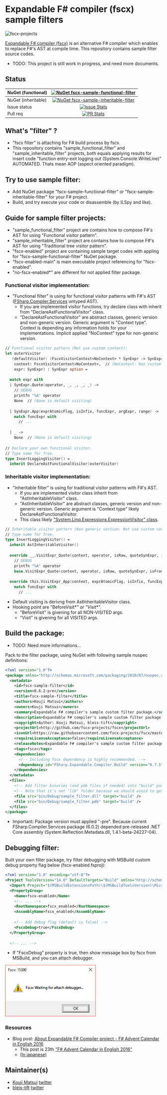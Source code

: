 # Expandable F# compiler (fscx) sample filters

![fscx-projects](https://raw.githubusercontent.com/fscx-projects/fscx/master/docs/files/img/fscx_128.png)

[Expandable F# compiler (fscx)](https://github.com/fscx-projects/fscx/) is an alternative F# compiler which enables to replace F#'s AST at compile time.
This repository contains sample filter source codes.

* TODO: This project is still work in progress, and need more documents.

## Status

| NuGet (functional) | [![NuGet fscx-sample-functional-filter](https://img.shields.io/nuget/v/fscx-sample-functional-filter.svg?style=flat)](https://www.nuget.org/packages/fscx-sample-functional-filter) |
|:----|:----:|
| NuGet (inheritable) | [![NuGet fscx-sample-inheritable-filter](https://img.shields.io/nuget/v/fscx-sample-inheritable-filter.svg?style=flat)](https://www.nuget.org/packages/fscx-sample-inheritable-filter) |
| Issue status | [![Issue Stats](http://issuestats.com/github/fscx-projects/fscx-sample-filters/badge/issue)](http://issuestats.com/github/fscx-projects/fscx-sample-filters) |
| Pull req | [![PR Stats](http://issuestats.com/github/fscx-projects/fscx-sample-filters/badge/pr)](http://issuestats.com/github/fscx-projects/fscx-sample-filters) |

## What's "filter" ?

* "fscx filter" is attaching for F# build process by fscx.
* This repository contains "sample_functional_filter" and "sample_inheritable_filter" projects, both equals applying results for insert code "function entry-exit logging out (System.Console.WriteLine)" AUTOMATED. Thats mean AOP (aspect oriented paradigm).

## Try to use sample filter:

* Add NuGet package "fscx-sample-functional-filter" or "fscx-sample-inheritable-filter" for your F# project.
* Build, and try execute your code or disassemble (by ILSpy and like).

## Guide for sample filter projects:

* "sample_functional_filter" project are contains how to compose F#'s AST for using "Functional visitor pattern".
* "sample_inheritable_filter" project are contains how to compose F#'s AST for using "Traditional tree visitor pattern".
* "fscx-enabled" project are containing sample target codes with appling for "fscx-sample-functional-filter" NuGet package.
* "fscx-enabled-main" is main executable project referencing for "fscx-enabled".
* "no-fscx-enabled*" are different for not applied filter package.

### Functional visitor implementation:

* "Functional filter" is using for functional visitor patterns with F#'s AST ([FSharp.Compiler.Services](http://fsharp.github.io/FSharp.Compiler.Service/) untyped AST).
  * If you are implemented visitor functions, try declare class with inherit from "DeclareAstFunctionalVisitor" class.
  * "DeclareAstFunctionalVisitor" are abstract classes, generic version and non-generic version. Generic argument is "Context type". Context is depending any information holds for your implementations. Implicit applied "NoContext" type for non-generic version.
  
```fsharp
// Functional visitor pattern (Not use custom context):
let outerVisitor
   (defaultVisitor: (FscxVisitorContext<NoContext> * SynExpr -> SynExpr),
    context: FscxVisitorContext<NoContext>,  // (NoContext: Non custom context type)
    expr: SynExpr) : SynExpr option =

  match expr with
  | SynExpr.Quote(operator, _, _, _, _) ->
    // DEBUG
    printfn "%A" operator
    None  // (None is default visiting)

  | SynExpr.App(exprAtomicFlag, isInfix, funcExpr, argExpr, range) ->
    match funcExpr with
      // ...

  | _ ->
    None  // (None is default visiting)
 
// Declare your own functional visitor.
// Type name for free.
type InsertLoggingVisitor() =
  inherit DeclareAstFunctionalVisitor(outerVisitor)
```
  
### Inheritable visitor implementation:

* "Inheritable filter" is using for traditional visitor patterns with F#'s AST.
  * If you are implemented visitor class inherit from "AstInheritableVisitor" class.
  * "AstInheritableVisitor" are abstract classes, generic version and non-generic version. Generic argument is "Context type" likely DeclareAstFunctionalVisitor.
  * This class likely ["System.Linq.Expressions.ExpressionVisitor" class](https://msdn.microsoft.com/en-us/library/system.linq.expressions.expressionvisitor(v=vs.110).aspx).
  
```fsharp
// Inheritable visitor pattern (Non generic version: Not use custom context):
// Type name for free.
type InsertLoggingVisitor() =
  inherit AstInheritableVisitor()

  override __.VisitExpr_Quote(context, operator, isRaw, quoteSynExpr, isFromQueryExpression, range) =
    // DEBUG
    printfn "%A" operator
    base.VisitExpr_Quote(context, operator, isRaw, quoteSynExpr, isFromQueryExpression, range)

  override this.VisitExpr_App(context, exprAtomicFlag, isInfix, funcExpr, argExpr, range) =
    match funcExpr with
      // ...
```

* Default visiting is derivng from AstInheritableVisitor class.
* Hooking point are "BeforeVisit*_*" or "Visit*_*".
  * "BeforeVisit" is givening for all NON-VISITED args.
  * "Visit" is givening for all VISITED args.
  
## Build the package:

* TODO: Need more informations...

Pack to the filter package, using NuGet with following sample nuspec definitions:

```xml
<?xml version="1.0"?>
<package xmlns="http://schemas.microsoft.com/packaging/2010/07/nuspec.xsd">
  <metadata>
    <id>fscx-sample-filter</id>
    <version>0.6.2-pre</version>
    <title>fscx-sample-filter</title>
    <authors>Kouji Matsui</authors>
    <owners>Kouji Matsui</owners>
    <summary>Expandable F# compiler's sample custom filter package.</summary>
    <description>Expandable F# compiler's sample custom filter package.</description>
    <copyright>Author: Kouji Matsui, bleis-tift</copyright>
    <projectUrl>http://github.com/fscx-projects/fscx</projectUrl>
    <iconUrl>https://raw.githubusercontent.com/fscx-projects/fscx/master/docs/files/img/fscx_128.png</iconUrl>
    <requireLicenseAcceptance>false</requireLicenseAcceptance>
    <releaseNotes>Expandable F# compiler's sample custom filter package.</releaseNotes>
    <tags>fscx</tags>
    <dependencies>
      <!-- Including fscx dependency is highly recommended. -->
      <dependency id="FSharp.Expandable.Compiler.Build" version="0.7.5" />
    </dependencies>
  </metadata>
  <files>
    <!-- Add filter binaries (and pdb files if needed) into "build" package folder. -->
    <!-- Note that it's not "lib" folder because we should avoid to get these assemblies referenced automatically. -->
    <file src="bin/Debug/sample_filter.dll" target="build" />
    <file src="bin/Debug/sample_filter.pdb" target="build" />
  </files>
</package>
```

* Important: Package version must applied "-pre". Because current FSharp.Compiler.Services package (6.0.2) depended pre-released .NET Core assembly (System.Reflection.Metadata.dll, 1.4.1-beta-24227-04).

## Debugging filter:

Built your own filter package, try filter debugging with MSBuild custom debug property flag below (fscx-enabled.fsproj):

```xml
<?xml version="1.0" encoding="utf-8"?>
<Project ToolsVersion="14.0" DefaultTargets="Build" xmlns="http://schemas.microsoft.com/developer/msbuild/2003">
  <Import Project="$(MSBuildExtensionsPath)\$(MSBuildToolsVersion)\Microsoft.Common.props" Condition="Exists('$(MSBuildExtensionsPath)\$(MSBuildToolsVersion)\Microsoft.Common.props')" />
  <PropertyGroup>
    <Name>fscx-enabled</Name>
    <!-- ... -->
    <RootNamespace>fscx_enabled</RootNamespace>
    <AssemblyName>fscx_enabled</AssemblyName>
    
    <!-- Add debug flag (default is false) -->
    <FscxDebug>true</FscxDebug>
  </PropertyGroup>
  
  <!-- ... -->
```

* If "FscxDebug" property is true, then show message box by fscx from MSBuild, and you can attach debugger.

![Message box](https://raw.githubusercontent.com/fscx-projects/fscx-sample-filters/master/Images/fscxdebug.png)

### Resources

* Blog post: [About Expandable F# Compiler project - F# Advent Calendar in English 2016](http://www.kekyo.net/2016/12/23/6305)
  * This post is 23th ["F# Advent Calendar in English 2016"](https://sergeytihon.wordpress.com/2016/10/23/f-advent-calendar-in-english-2016/)
  * [(In japanese)](http://www.kekyo.net/2016/12/23/6263)

## Maintainer(s)

- [Kouji Matsui](https://github.com/kekyo) [twitter](https://twitter.com/kekyo2)
- [bleis-tift](https://github.com/bleis-tift) [twitter](https://twitter.com/bleis)
